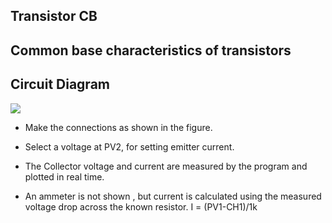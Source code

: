Transistor CB
---

## Common base characteristics of transistors

## Circuit Diagram

![](file:///android_asset/DOC_HTML/apps/images/schematics/tranCB.svg@100%|auto)

* Make the connections as shown in the figure.

* Select a voltage at PV2, for setting emitter current.

* The Collector voltage and current are measured by the program and plotted in real time.

* An ammeter is not shown , but current is calculated using the measured voltage drop across the known resistor. I = (PV1-CH1)/1k


